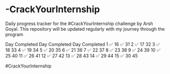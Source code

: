 # -CrackYourInternship
Daily progress tracker for the #CrackYourInternship challenge by Arsh Goyal. This repository will be updated regularly with my journey through the program


Day	Completed	Day	Completed	Day	Completed
1  ✅     16  ✅     31
2  ✅     17         32
3  ✅     18         33
4  ✅     19         34
5  ✅     20         35
6  ✅     21         36
7  ✅     22         37
8  ✅     23         38
9  ✅     24         39
10 ✅     25         40
11 ✅     26         41
12 ✅     27         42
13 ✅     28         43
14 ✅     29         44
15 ✅     30         45

#CrackYourInternship
